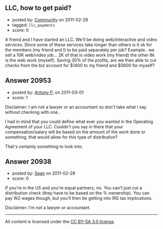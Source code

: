 ## LLC, how to get paid?

- posted by: [Community](https://stackexchange.com/users/-1/-1-community) on 2011-02-28
- tagged: `llc`, `payments`
- score: 0

A friend and I have started an LLC.  We'll be doing web/interactive and video services.  Since some of these services take longer than others is it ok for the members (my friend and I) to be paid separately per job?  Example.. we sell a 10K web/video job... 2K of that is video work (my friend) the other 8k is the web work (myself). Saving 30% of the profits, are we then able to cut checks from the biz account for $1400 to my friend and $5600 for myself?


## Answer 20953

- posted by: [Antony P.](https://stackexchange.com/users/-1/7812-antony-p) on 2011-03-01
- score: 1

Disclaimer: I am not a lawyer or an accountant so don't take what I say without checking with one..

I had in mind that you could define what ever you wanted in the Operating Agreement of your LLC. Couldn't you say in there that your compensation/salary will be based on the amount of the work done or something, that would allow for this type of distribution?

That's certainly something to look into.



## Answer 20938

- posted by: [Sean](https://stackexchange.com/users/-1/6610-sean) on 2011-02-28
- score: 0

If you're in the US and you're equal partners, no. You can't just cut a distribution check (they have to be based on the % ownership).  You can pay W2 wages though, but you'll then be getting into IRS tax implications.

Disclaimer: I'm not a lawyer or accountant.



---

All content is licensed under the [CC BY-SA 3.0 license](https://creativecommons.org/licenses/by-sa/3.0/).
